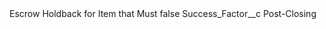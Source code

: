 <?xml version="1.0" encoding="UTF-8"?>
<CustomMetadata xmlns="http://soap.sforce.com/2006/04/metadata" xmlns:xsi="http://www.w3.org/2001/XMLSchema-instance" xmlns:xsd="http://www.w3.org/2001/XMLSchema">
    <label>Escrow Holdback for Item that Must</label>
    <protected>false</protected>
    <values>
        <field>Success_Factor__c</field>
        <value xsi:type="xsd:string">Post-Closing</value>
    </values>
</CustomMetadata>
